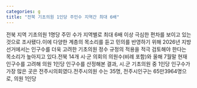 ```yaml
---
categories: g
title: "전북 기초의원 1인당 주민수 지역간 최대 6배"
---
```

전북 지역 기초의원 1명당 주민 수가 지역별로 최대 6배 이상 극심한 편차를 보이고 있는 것으로 조사됐다.이에 다양한 계층의 목소리를 듣고 민의를 반영하기 위해 2026년 지방선거에서는 인구수를 더욱 고려한 기초의원 정수 규정의 적용을 적극 검토해야 한다는 목소리가 높아지고 있다.전북 14개 시·군 의회의 의원수(비례 포함)와 올해 7월말 현재 인구수를 고려해 의원 1인당 인구수를 산정해본 결과, 시.군 기초의원 중 1인당 인구수가 가장 많은 곳은 전주시의회였다.전주시의원 수는 35명, 전주시인구는 65만3964명으로, 의원 1인당
